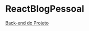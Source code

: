 # ReactBlogPessoal
<a href="https://github.com/lucas-alexandrino/blog_pessoal" target="_blank" >Back-end do Projeto</a>
